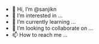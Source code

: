 - 👋 Hi, I’m @sanjikn
- 👀 I’m interested in ...
- 🌱 I’m currently learning ...
- 💞️ I’m looking to collaborate on ...
- 📫 How to reach me ...

<!---
sanjikn/sanjikn is a ✨ special ✨ repository because its `README.md` (this file) appears on your GitHub profile.
You can click the Preview link to take a look at your changes.
--->
